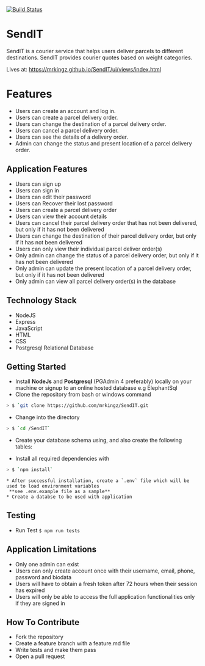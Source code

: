 [![Build Status](https://travis-ci.com/mrkingz/SendIT.svg?branch=develop)](https://travis-ci.com/mrkingz/SendIT)

# SendIT
SendIT is a courier service that helps users deliver parcels to different destinations. SendIT
provides courier quotes based on weight categories.

Lives at: https://mrkingz.github.io/SendIT/ui/views/index.html

# Features
- Users can create an account and log in.
- Users can create a parcel delivery order.
- Users can change the destination of a parcel delivery order.
- Users can cancel a parcel delivery order.
- Users can see the details of a delivery order.
- Admin can change the status and present location of a parcel delivery order.

## Application Features
- Users can sign up
- Users can sign in
- Users can edit their password
- Users can Recover their lost password
- Users can create a parcel delivery order
- Users can view their  account details
- Users can cancel their parcel delivery order that has not been delivered, but only if it has not been delivered
- Users can change the destination of their parcel delivery order, but only if it has not been delivered
- Users can only view their individual parcel deliver order(s)
- Only admin can change the status of a parcel delivery order, but only if it has not been delivered
- Only admin can update the present location of a parcel delivery order, but only if it has not been delivered
- Only admin can view all parcel delivery order(s) in the database


## Technology Stack
* NodeJS
* Express
* JavaScript
* HTML
* CSS
* Postgresql Relational Database

## Getting Started
* Install **NodeJs** and **Postgresql** (PGAdmin 4 preferably) locally on your machine or signup to an online hosted database e.g ElephantSql
* Clone the repository from bash or windows command
```sh
> $ `git clone https://github.com/mrkingz/SendIT.git
```

* Change into the directory
```sh
> $ `cd /SendIT`

```
* Create your database schema using, and also create the following tables:
 
* Install all required dependencies with
```sh
> $ `npm install`
```

```
* After successful installation, create a `.env` file which will be used to load environment variables 
 **see .env.example file as a sample**
* Create a databse to be used with application
```

## Testing
* Run Test `$ npm run tests`

## Application Limitations
* Only one admin can exist
* Users can only create account once with their username, email, phone, password and biodata
* Users will have to obtain a fresh token after 72 hours when their session has expired
* Users will only be able to access the full application functionalities only if they are signed in

## How To Contribute
* Fork the repository
* Create a feature branch with a feature.md file
* Write tests and make them pass
* Open a pull request

